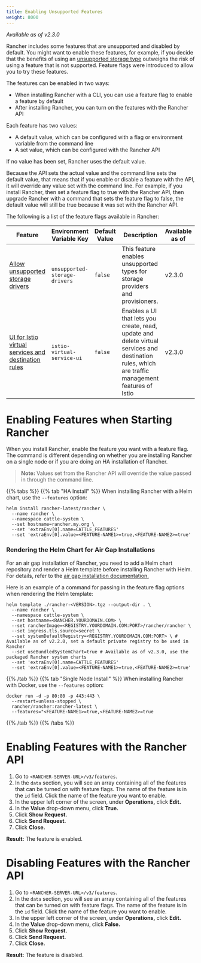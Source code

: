 ```yaml
---
title: Enabling Unsupported Features
weight: 8000
---
```

_Available as of v2.3.0_

Rancher includes some features that are unsupported and disabled by default. You might want to enable these features, for example, if you decide that the benefits of using an [unsupported storage type]({{<baseurl>}}/rancher/v2.x/en/admin-settings/feature-flags/unsupported-storage-drivers) outweighs the risk of using a feature that is not supported. Feature flags were introduced to allow you to try these features. 

The features can be enabled in two ways:

- When installing Rancher with a CLI, you can use a feature flag to enable a feature by default
- After installing Rancher, you can turn on the features with the Rancher API

Each feature has two values:

- A default value, which can be configured with a flag or environment variable from the command line
- A set value, which can be configured with the Rancher API

If no value has been set, Rancher uses the default value.

Because the API sets the actual value and the command line sets the default value, that means that if you enable or disable a feature with the API, it will override any value set with the command line. For example, if you install Rancher, then set a feature flag to true with the Rancher API, then upgrade Rancher with a command that sets the feature flag to false, the default value will still be true because it was set with the Rancher API.

The following is a list of the feature flags available in Rancher:

Feature | Environment Variable Key | Default Value | Description | Available as of |
---|---|---|---|---
[Allow unsupported storage drivers]({{<baseurl>}}/rancher/v2.x/en/admin-settings/feature-flags/unsupported-storage-drivers) | `unsupported-storage-drivers` | `false` | This feature enables unsupported types for storage providers and provisioners. | v2.3.0
[UI for Istio virtual services and destination rules]({{<baseurl>}}/rancher/v2.x/en/admin-settings/feature-flags/istio-virtual-service-ui) | `istio-virtual-service-ui`| `false` | Enables a UI that lets you create, read, update and delete virtual services and destination rules, which are traffic management features of Istio | v2.3.0

# Enabling Features when Starting Rancher

When you install Rancher, enable the feature you want with a feature flag. The command is different depending on whether you are installing Rancher on a single node or if you are doing an HA installation of Rancher.

> **Note:** Values set from the Rancher API will override the value passed in through the command line.

{{% tabs %}}
{{% tab "HA Install" %}}
When installing Rancher with a Helm chart, use the `--features` option:
```
helm install rancher-latest/rancher \
  --name rancher \
  --namespace cattle-system \
  --set hostname=rancher.my.org \
  --set 'extraEnv[0].name=CATTLE_FEATURES'
  --set 'extraEnv[0].value=<FEATURE-NAME1>=true,<FEATURE-NAME2>=true'
```

### Rendering the Helm Chart for Air Gap Installations

For an air gap installation of Rancher, you need to add a Helm chart repository and render a Helm template before installing Rancher with Helm. For details, refer to the [air gap installation documentation.]({{<baseurl>}}/rancher/v2.x/en/installation/air-gap/install-rancher)

Here is an example of a command for passing in the feature flag options when rendering the Helm template:
```
helm template ./rancher-<VERSION>.tgz --output-dir . \
  --name rancher \
  --namespace cattle-system \
  --set hostname=<RANCHER.YOURDOMAIN.COM> \
  --set rancherImage=<REGISTRY.YOURDOMAIN.COM:PORT>/rancher/rancher \
  --set ingress.tls.source=secret \
  --set systemDefaultRegistry=<REGISTRY.YOURDOMAIN.COM:PORT> \ # Available as of v2.2.0, set a default private registry to be used in Rancher
  --set useBundledSystemChart=true # Available as of v2.3.0, use the packaged Rancher system charts
  --set 'extraEnv[0].name=CATTLE_FEATURES'
  --set 'extraEnv[0].value=<FEATURE-NAME1>=true,<FEATURE-NAME2>=true'
```
{{% /tab %}}
{{% tab "Single Node Install" %}}
When installing Rancher with Docker, use the `--features` option:
```
docker run -d -p 80:80 -p 443:443 \
  --restart=unless-stopped \
  rancher/rancher:rancher-latest \
  --features="<FEATURE-NAME1>=true,<FEATURE-NAME2>=true
```
{{% /tab %}}
{{% /tabs %}}

# Enabling Features with the Rancher API

1. Go to `<RANCHER-SERVER-URL>/v3/features`.
1. In the `data` section, you will see an array containing all of the features that can be turned on with feature flags. The name of the feature is in the `id` field. Click the name of the feature you want to enable.
1. In the upper left corner of the screen, under **Operations,** click **Edit.**
1. In the **Value** drop-down menu, click **True.**
1. Click **Show Request.**
1. Click **Send Request.**
1. Click **Close.**

**Result:** The feature is enabled.

# Disabling Features with the Rancher API

1. Go to `<RANCHER-SERVER-URL>/v3/features`.
1. In the `data` section, you will see an array containing all of the features that can be turned on with feature flags. The name of the feature is in the `id` field. Click the name of the feature you want to enable.
1. In the upper left corner of the screen, under **Operations,** click **Edit.**
1. In the **Value** drop-down menu, click **False.**
1. Click **Show Request.**
1. Click **Send Request.**
1. Click **Close.**

**Result:** The feature is disabled.